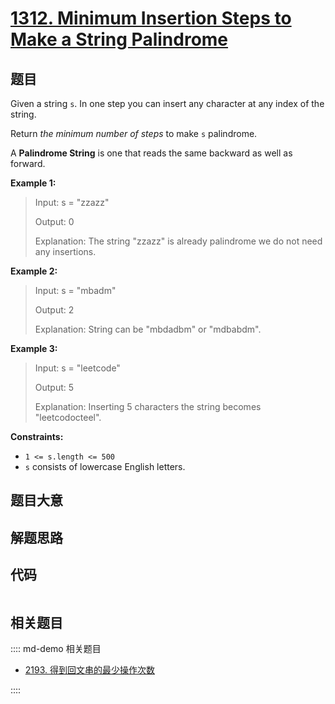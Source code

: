 # [1312. Minimum Insertion Steps to Make a String Palindrome](https://leetcode.com/problems/minimum-insertion-steps-to-make-a-string-palindrome/)

## 题目

Given a string `s`. In one step you can insert any character at any index of
the string.

Return _the minimum number of steps_ to make `s` palindrome.

A  **Palindrome String**  is one that reads the same backward as well as
forward.



**Example 1:**

> Input: s = "zzazz"
> 
> Output: 0
> 
> Explanation: The string "zzazz" is already palindrome we do not need any insertions.

**Example 2:**

> Input: s = "mbadm"
> 
> Output: 2
> 
> Explanation: String can be "mbdadbm" or "mdbabdm".

**Example 3:**

> Input: s = "leetcode"
> 
> Output: 5
> 
> Explanation: Inserting 5 characters the string becomes "leetcodocteel".

**Constraints:**

  * `1 <= s.length <= 500`
  * `s` consists of lowercase English letters.


## 题目大意

## 解题思路

## 代码

```javascript

```

## 相关题目

:::: md-demo 相关题目
- [2193. 得到回文串的最少操作次数](https://leetcode.com/problems/minimum-number-of-moves-to-make-palindrome)

::::
